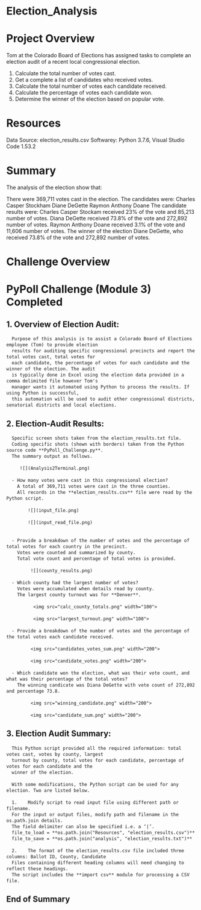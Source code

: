 # Election_Analysis

# Project Overview
Tom at the Colorado Board of Elections has assigned tasks to complete an election audit of a recent local
congressional election. 
  1) Calculate the total number of votes cast.
  2) Get a complete a list of candidates who received votes.
  3) Calculate the total number of votes each candidate received.
  4) Calculate the percentage of votes each candidate won.
  5) Determine the winner of the election based on popular vote.
  
 # Resources
  Data Source: election_results.csv
  Softwarey: Python 3.7.6,  Visual Studio Code 1.53.2
  
  # Summary
  The analysis of the election show that:
  
  There were 369,711 votes cast in the election.
  The candidates were:
      Charles Casper Stockham
      Diane DeGette
      Raymon Anthony Doane
  The candidate results were:
      Charles Casper Stockam received 23% of the vote and 85,213 number of votes.
      Diana DeGette received 73.8% of the vote and 272,892 number of votes.
      Raymon Anthony Doane received 3.1% of the vote and 11,606 number of votes.
  The winner of the election Diane DeGette, who received 73.8% of the vote and 272,892 number of votes.
    
# Challenge Overview


# PyPoll Challenge (Module 3) Completed

## 1. Overview of Election Audit:

      Purpose of this analysis is to assist a Colorado Board of Elections employee (Tom) to provide election
      results for auditing specific congressional precincts and report the total votes cast, total votes for
      each candidate, the percentage of votes for each candidate and the winner of the election. The audit 
      is typically done in Excel using the election data provided in a comma delimited file however Tom's
      manager wants it automated using Python to process the results. If using Python is successful, 
      this automation will be used to audit other congressional districts, senatorial districts and local elections.

## 2. Election-Audit Results:

      Specific screen shots taken from the election_results.txt file.
      Coding specific shots (shown with borders) taken from the Python source code **PyPoll_Challenge.py**.
      The summary output as follows.

         ![](Analysis2Terminal.png)
         
      - How many votes were cast in this congressional election?
        A total of 369,711 votes were cast in the three counties.
        All records in the **election_results.csv** file were read by the Python script.

            ![](input_file.png)

            ![](input_read_file.png)


      - Provide a breakdown of the number of votes and the percentage of total votes for each country in the precinct.
        Votes were counted and summarized by county.
        Total vote count and percentage of total votes is provided.

             ![](county_results.png)

      - Which county had the largest number of votes?
        Votes were accumulated when details read by county.
        The largest county turnout was for **Denver**.

              <img src="calc_county_totals.png" width="100">

              <img src="largest_turnout.png" width="100">

      - Provide a breakdown of the number of votes and the percentage of the total votes each candidate received.

             <img src="candidates_votes_sum.png" width="200">

             <img src="candidate_votes.png" width="200">

      - Which candidate won the election, what was their vote count, and what was their percentage of the total votes?
        The winning candicate was Diana DeGette with vote count of 272,892 and percentage 73.8.

             <img src="winning_candidate.png" width="200">

             <img src="candidate_sum.png" width="200">

 
## 3. Election Audit Summary:

      This Python script provided all the required information: total votes cast, votes by county, largest
      turnout by county, total votes for each candidate, percentage of votes for each candidate and the 
      winner of the election.

      With some modifications, the Python script can be used for any election. Two are listed below.

      1.	Modify script to read input file using different path or filename. 
      For the input or output files, modify path and filename in the os.path.join details.
      The field delimiter can also be specified i.e. a ‘|’.
      file_to_load = **os.path.join("Resources", "election_results.csv")**
      file_to_save = **os.path.join("analysis", "election_results.txt")**

      2.	The format of the election_results.csv file included three columns: Ballot ID, County, Candidate
      Files containing different heading columns will need changing to reflect these headings.
      The script includes the **import csv** module for processing a CSV file.

   
    
## End of Summary
